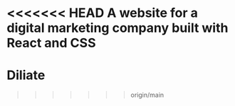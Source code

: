 <<<<<<< HEAD
A website for a digital marketing company built with React and CSS
=======
# Diliate
>>>>>>> origin/main
